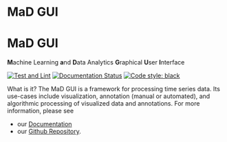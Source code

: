 # MaD GUI
# MaD GUI 
**M**achine Learning 
**a**nd 
**D**ata Analytics 
**G**raphical 
**U**ser 
**I**nterface

[![Test and Lint](https://github.com/mad-lab-fau/mad-gui/workflows/Test%20and%20Lint/badge.svg)](https://github.com/mad-lab-fau/mad-gui/actions/workflows/test_and_lint.yml)
[![Documentation Status](https://readthedocs.org/projects/mad-gui/badge/?version=latest)](https://mad-gui.readthedocs.io/en/latest/?badge=latest)
[![Code style: black](https://img.shields.io/badge/code%20style-black-000000.svg)](https://github.com/psf/black)

What is it?
The MaD GUI is a framework for processing time series data. Its use-cases include visualization, annotation (manual or automated), and algorithmic processing of visualized data and annotations. For more information, please see

 - our [Documentation](https://mad-gui.readthedocs.io/en/latest/README.html) 
 - our [Github Repository](https://github.com/mad-lab-fau/mad-gui).
